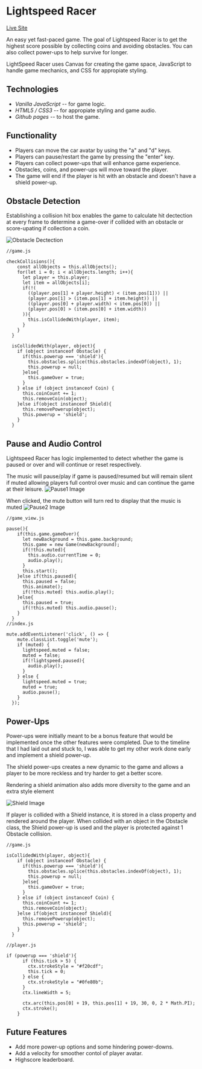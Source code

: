 # Lightspeed Racer

[Live Site](https://brent1lt.github.io/LightSpeed-Racer/)

An easy yet fast-paced game. The goal of Lightspeed Racer is to get the highest score possible by collecting coins and 
avoiding obstacles. You can also collect power-ups to help survive for longer.

LightSpeed Racer uses Canvas for creating the game space, JavaScript to handle game mechanics, and CSS for appropiate styling.

## Technologies
* *Vanilla JavaScript* -- for game logic.
* *HTML5 / CSS3* -- for appropiate styling and game audio.
* *Github pages* -- to host the game.

## Functionality
* Players can move the car avatar by using the "a" and "d" keys.
* Players can pause/restart the game by pressing the "enter" key.
* Players can collect power-ups that will enhance game experience.
* Obstacles, coins, and power-ups will move toward the player.
* The game will end if the player is hit with an obstacle and doesn't have a shield power-up.

## Obstacle Detection
Establishing a collision hit box enables the game to calculate hit dectection at every frame
to determine a game-over if collided with an obstacle or score-upating if collection a coin.

![Obstacle Dectection](https://github.com/Brent1LT/LightSpeed-Racer/blob/master/app/assets/obstacle_detection.png)
```
//game.js

checkCollisions(){
    const allObjects = this.allObjects();
    for(let i = 0; i < allObjects.length; i++){
      let player = this.player;
      let item = allObjects[i];
      if(!(
        ((player.pos[1] + player.height) < (item.pos[1])) ||
        (player.pos[1] > (item.pos[1] + item.height)) ||
        ((player.pos[0] + player.width) < item.pos[0]) ||
        (player.pos[0] > (item.pos[0] + item.width))
      )){
        this.isCollidedWith(player, item);
      }
    }
  }

  isCollidedWith(player, object){
    if (object instanceof Obstacle) {
      if(this.powerup === 'shield'){
        this.obstacles.splice(this.obstacles.indexOf(object), 1);
        this.powerup = null;
      }else{
        this.gameOver = true;
      }
    } else if (object instanceof Coin) {
      this.coinCount += 1;
      this.removeCoin(object);
    }else if(object instanceof Shield){
      this.removePowerup(object);
      this.powerup = 'shield';
    }
  }

```

## Pause and Audio Control
Lightspeed Racer has logic implemented to detect whether the game is paused or over and will continue or reset respectively. 

The music will pause/play if game is paused/resumed but will remain silent if muted allowing players full control over music and can continue the game at their leisure. 
![Pause1 Image](https://github.com/Brent1LT/LightSpeed-Racer/blob/master/app/assets/pause1.png)

When clicked, the mute button will turn red to display that the music is muted
![Pause2 Image](https://github.com/Brent1LT/LightSpeed-Racer/blob/master/app/assets/pause2.png)

```
//game_view.js

pause(){
    if(this.game.gameOver){
      let newBackground = this.game.background;
      this.game = new Game(newBackground);
      if(!this.muted){
        this.audio.currentTime = 0;
        audio.play();
      } 
      this.start();
    }else if(this.paused){
      this.paused = false;
      this.animate();
      if(!this.muted) this.audio.play();
    }else{
      this.paused = true;
      if(!this.muted) this.audio.pause();
    }
  }
//index.js

mute.addEventListener('click', () => {
    mute.classList.toggle('mute');
    if (muted) {
      lightspeed.muted = false;
      muted = false;
      if(!lightspeed.paused){
        audio.play();
      }
    } else {
      lightspeed.muted = true;
      muted = true;
      audio.pause();
    }
  });
```

## Power-Ups
Power-ups were initially meant to be a bonus feature that would be implemented once the other
features were completed. Due to the timeline that I had laid out and stuck to, I was able to get 
my other work done early and implement a shield power-up.

The shield power-ups creates a new dynamic to the game and allows a player to be more reckless
and try harder to get a better score. 

Rendering a shield animation also adds more diversity to the game and an extra style element

![Shield Image](https://github.com/Brent1LT/LightSpeed-Racer/blob/master/app/assets/shield.png)


If player is collided with a Shield instance, it is stored in a class property and rendered around the player. When collided with an object in the Obstacle class, the Shield power-up is used and the player is protected against 1 Obstacle collision.
```
//game.js

isCollidedWith(player, object){
    if (object instanceof Obstacle) {
      if(this.powerup === 'shield'){
        this.obstacles.splice(this.obstacles.indexOf(object), 1);
        this.powerup = null;
      }else{
        this.gameOver = true;
      }
    } else if (object instanceof Coin) {
      this.coinCount += 1;
      this.removeCoin(object);
    }else if(object instanceof Shield){
      this.removePowerup(object);
      this.powerup = 'shield';
    }
  }

//player.js

if (powerup === 'shield'){
      if (this.tick > 5) {
        ctx.strokeStyle = "#f20cdf";
        this.tick = 0;
      } else {
        ctx.strokeStyle = "#0fe80b";
      }
      ctx.lineWidth = 5;
      
      ctx.arc(this.pos[0] + 19, this.pos[1] + 19, 30, 0, 2 * Math.PI);
      ctx.stroke();
    }
```

## Future Features 
* Add more power-up options and some hindering power-downs.
* Add a velocity for smoother contol of player avatar.
* Highscore leaderboard.
